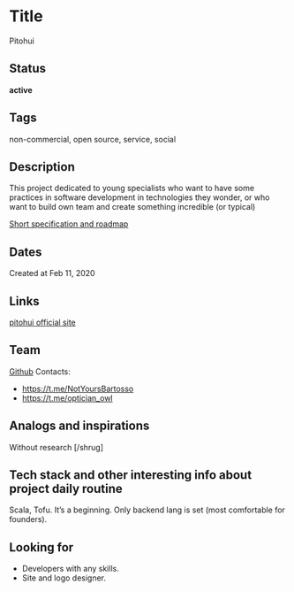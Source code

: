 #  Title
Pitohui

## Status
**active**

## Tags
non-commercial, open source, service, social

## Description
This project dedicated to young specialists who want to have some practices in software development in technologies they wonder, or who want to build own team and create something incredible (or typical)

[Short specification and roadmap](https://docs.google.com/document/d/1F9Sa1SfuEUW8mstn5dsU2cC4ZCuSgIVEyY82M34DyMg)

## Dates
Created at Feb 11, 2020

## Links
[pitohui official site](https://github.com/engineergarten/pitohui)

## Team
[Github](https://github.com/orgs/engineergarten/people)
Contacts: 
- https://t.me/NotYoursBartosso
- https://t.me/optician_owl

## Analogs and inspirations
Without research [/shrug]

## Tech stack and other interesting info about project daily routine
Scala, Tofu.
It’s a beginning. Only backend lang is set (most comfortable for founders).

## Looking for
* Developers with any skills.
* Site and logo designer.

